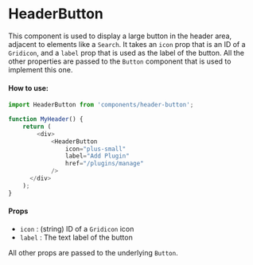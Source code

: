 # HeaderButton

This component is used to display a large button in the header area, adjacent
to elements like a `Search`. It takes an `icon` prop that is an ID of a
`Gridicon`, and a `label` prop that is used as the label of the button. All
the other properties are passed to the `Button` component that is used to
implement this one.

#### How to use:

```js
import HeaderButton from 'components/header-button';

function MyHeader() {
	return (
		<div>
			<HeaderButton
				icon="plus-small"
				label="Add Plugin"
				href="/plugins/manage"
			/>
	  </div>
	);
}
```

#### Props

- `icon` : (string) ID of a `Gridicon` icon
- `label` : The text label of the button

All other props are passed to the underlying `Button`.
